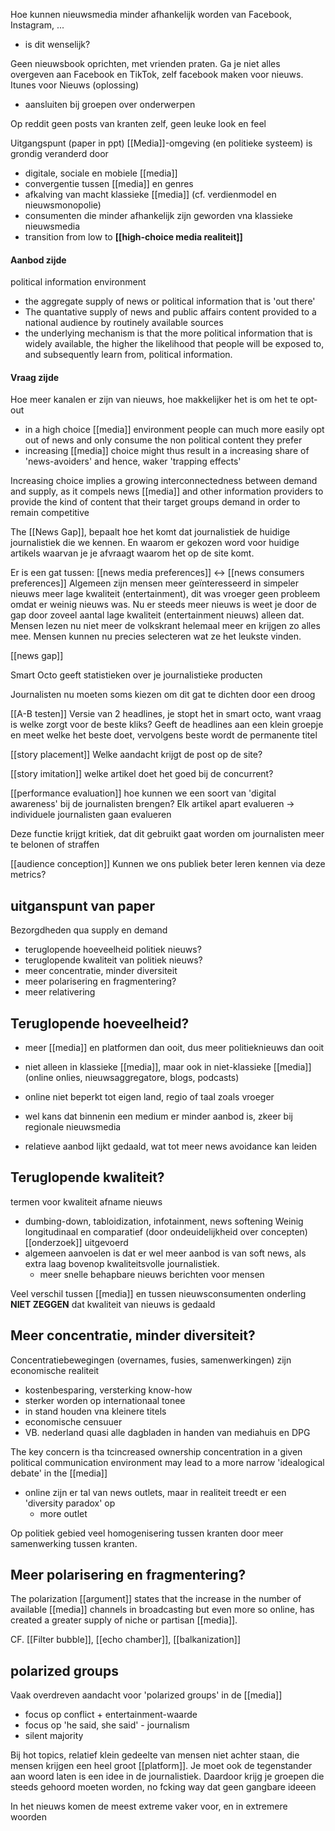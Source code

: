 
Hoe kunnen nieuwsmedia minder afhankelijk worden van Facebook, Instagram, ...
- is dit wenselijk?

Geen nieuwsbook oprichten, met vrienden praten. Ga je niet alles overgeven aan Facebook en TikTok, zelf facebook maken voor nieuws.
Itunes voor Nieuws (oplossing)
- aansluiten bij groepen over onderwerpen 

Op reddit geen posts van kranten zelf, geen leuke look en feel

Uitgangspunt (paper in ppt)
[[Media]]-omgeving (en politieke systeem) is grondig veranderd door
- digitale, sociale en mobiele [[media]]
- convergentie tussen [[media]] en genres
- afkalving van macht klassieke [[media]] (cf. verdienmodel en nieuwsmonopolie)
- consumenten die minder afhankelijk zijn geworden vna klassieke nieuwsmedia
- transition from low to **[[high-choice media realiteit]]** 

#### Aanbod zijde
political information environment
- the aggregate supply of news or political information that is 'out there'
- The quantative supply of news and public affairs content provided to a national audience by routinely available sources
- the underlying mechanism is that the more political information that is widely available, the higher the likelihood that people will be exposed to, and subsequently learn from, political information.

#### Vraag zijde
Hoe meer kanalen er zijn van nieuws, hoe makkelijker het is om het te opt-out 
- in a high choice [[media]] environment people can much more easily opt out of news and only consume the non political content they prefer
- increasing [[media]] choice might thus result in a increasing share of 'news-avoiders' and hence, waker 'trapping effects'

Increasing choice implies a growing interconnectedness between demand and supply, as it compels news [[media]] and other information providers to provide the kind of content that their target groups demand in order to remain competitive


The [[News Gap]], bepaalt hoe het komt dat journalistiek de huidige journalistiek die we kennen.
En waarom er gekozen word voor huidige artikels waarvan je je afvraagt waarom het op de site komt.

Er is een gat tussen: [[news media preferences]] <-> [[news consumers preferences]]
Algemeen zijn mensen meer geïnteresseerd in simpeler nieuws meer lage kwaliteit (entertainment), dit was vroeger geen probleem omdat er weinig nieuws was. Nu er steeds meer nieuws is weet je door de gap door zoveel aantal lage kwaliteit (entertainment nieuws) alleen dat. Mensen lezen nu niet meer de volkskrant helemaal meer en krijgen zo alles mee. Mensen kunnen nu precies selecteren wat ze het leukste vinden. 

[[news gap]] 

Smart Octo geeft statistieken over je journalistieke producten

Journalisten nu moeten soms kiezen om dit gat te dichten door een droog


[[A-B testen]]
Versie van 2 headlines, je stopt het in smart octo, want vraag is welke zorgt voor de beste kliks?
Geeft de headlines aan een klein groepje en meet welke het beste doet, vervolgens beste wordt de permanente titel

[[story placement]]
Welke aandacht krijgt de post op de site?

[[story imitation]]
welke artikel doet het goed bij de concurrent?

[[performance evaluation]]
hoe kunnen we een soort van 'digital awareness' bij de journalisten brengen?
Elk artikel apart evalueren -> individuele journalisten gaan evalueren

Deze functie krijgt kritiek, dat dit gebruikt gaat worden om journalisten meer te belonen of straffen

[[audience conception]]
Kunnen we ons publiek beter leren kennen via deze metrics?


## uitganspunt van paper
Bezorgdheden qua supply en demand
- teruglopende hoeveelheid politiek nieuws?
- teruglopende kwaliteit van politiek nieuws?
- meer concentratie, minder diversiteit
- meer polarisering en fragmentering?
- meer relativering

## Teruglopende hoeveelheid?
- meer [[media]] en platformen dan ooit, dus meer politieknieuws dan ooit
- niet alleen in klassieke [[media]], maar ook in niet-klassieke [[media]] (online onlies, nieuwsaggregatore, blogs, podcasts)
- online niet beperkt tot eigen land, regio of taal zoals vroeger

- wel kans dat binnenin een medium er minder aanbod is, zkeer bij regionale nieuwsmedia
- relatieve aanbod lijkt gedaald, wat tot meer news avoidance kan leiden

## Teruglopende kwaliteit?
termen voor kwaliteit afname nieuws
- dumbing-down, tabloidization, infotainment, news softening
Weinig longitudinaal en comparatief (door ondeuidelijkheid over concepten) [[onderzoek]] uitgevoerd
- algemeen aanvoelen is dat er wel meer aanbod is van soft news, als extra laag bovenop kwaliteitsvolle journalistiek.
	- meer snelle behapbare nieuws berichten voor mensen

Veel verschil tussen [[media]] en tussen nieuwsconsumenten onderling
**NIET ZEGGEN** dat kwaliteit van nieuws is gedaald


## Meer concentratie, minder diversiteit?
Concentratiebewegingen (overnames, fusies, samenwerkingen) zijn economische realiteit
- kostenbesparing, versterking know-how
- sterker worden op internationaal tonee
- in stand houden vna kleinere titels
- economische censuuer
- VB. nederland quasi alle dagbladen in handen van mediahuis en DPG

The key concern is tha tcincreased ownership concentration in a given political communication environment may lead to a more narrow 'idealogical debate' in the [[media]]

- online zijn er tal van news outlets, maar in realiteit treedt er een 'diversity paradox' op
	- more outlet

Op politiek gebied veel homogenisering tussen kranten door meer samenwerking tussen kranten.

## Meer polarisering en fragmentering?
The polarization [[argument]] states that the increase in the number of available [[media]] channels in broadcasting but even more so online, has created a greater supply of niche or partisan [[media]].

CF. [[Filter bubble]], [[echo chamber]], [[balkanization]]

## polarized groups
Vaak overdreven aandacht voor 'polarized groups' in de [[media]]
- focus op conflict + entertainment-waarde
- focus op 'he said, she said' - journalism 
- silent majority 

Bij hot topics, relatief klein gedeelte van mensen niet achter staan, die mensen krijgen een heel groot [[platform]].
Je moet ook de tegenstander aan woord laten is een idee in de journalistiek. Daardoor krijg je groepen die steeds gehoord moeten worden, no fcking way dat geen gangbare ideeen

In het nieuws komen de meest extreme vaker voor, en in extremere woorden

